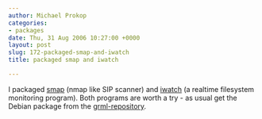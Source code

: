 ```yaml
---
author: Michael Prokop
categories:
- packages
date: Thu, 31 Aug 2006 10:27:00 +0000
layout: post
slug: 172-packaged-smap-and-iwatch
title: packaged smap and iwatch

---
```

I packaged [smap](http://www.wormulon.net/index.php?/archives/1159-smap-0.4.1-released.html) (nmap like SIP scanner) and [iwatch](http://sourceforge.net/projects/iwatch) (a realtime filesystem monitoring program). Both programs are worth a try \- as usual get the Debian package from the [grml\-repository](http://grml.org/repos/).
